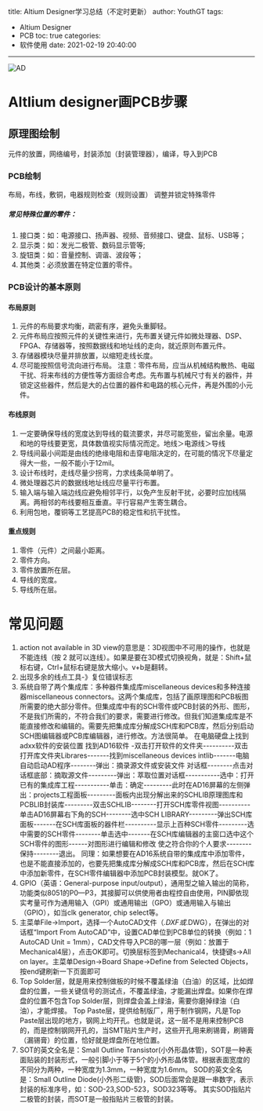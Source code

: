 title: Altium Designer学习总结（不定时更新）
author: YouthGT
tags:
  - Altium Designer
  - PCB
toc: true
categories:
  - 软件使用
date: 2021-02-19 20:40:00
---

![AD](https://img-blog.csdnimg.cn/20210223003740743.png)
<!--more-->
# Altlium designer画PCB步骤

## 原理图绘制
元件的放置，网络编号，封装添加（封装管理器），编译，导入到PCB
### PCB绘制
 布局，布线，敷铜，电器规则检查（规则设置）
调整并锁定特殊零件
##### 常见特殊位置的零件：
1. 接口类：如：电源接口、扬声器、视频、音频接口、键盘、鼠标、USB等；
2. 显示类：如：发光二极管、数码显示管等;                               
3. 旋钮类：如：音量控制、调谐、波段等；
4. 其他类：必须放置在特定位置的零件。
### PCB设计的基本原则
#### 布局原则
1. 元件的布局要求均衡，疏密有序，避免头重脚轻。
2. 元件布局应按照元件的关键性来进行，先布置关键元件如微处理器、DSP、FPGA、存储器等，按照数据线和地址线的走向，就近原则布置元件。
3. 存储器模块尽量并排放置，以缩短走线长度。
4. 尽可能按照信号流向进行布局。
注意：零件布局，应当从机械结构散热、电磁干扰、将来布线的方便性等方面综合考虑。先布置与机械尺寸有关的器件，并锁定这些器件，然后是大的占位置的器件和电路的核心元件，再是外围的小元件。
#### 布线原则
1. 一定要确保导线的宽度达到导线的载流要求，并尽可能宽些，留出余量。电源和地的导线要更宽，具体数值视实际情况而定。地线＞电源线＞导线
2. 导线间最小间距是由线的绝缘电阻和击穿电阻决定的，在可能的情况下尽量定得大一些，一般不能小于12mil。
3. 设计布线时，走线尽量少拐弯，力求线条简单明了。
4. 微处理器芯片的数据线地址线应尽量平行布置。
5. 输入端与输入端边线应避免相邻平行，以免产生反射干扰，必要时应加线隔离。两相邻的布线要相互垂直。平行容易产生寄生耦合。
6. 利用包地，覆铜等工艺提高PCB的稳定性和抗干扰性。
#### 重点规则
1. 零件（元件）之间最小距离。
1. 零件方向。
2. 零件放置所在层。
3. 导线的宽度。
4. 导线所在层。
# 常见问题
1.  action not available in 3D view的意思是：3D视图中不可用的操作，也就是不能连线（按 2 就可以连线）。如果是要在3D模式切换视角，就是：Shift+鼠标右键，Ctrl+鼠标右键是放大缩小。v+b是翻转。
2. 出现多余的线点工具-》复位错误标志
3. 系统自带了两个集成库：多种器件集成库miscellaneous devices和多种连接器miscellaneous connectors。这两个集成库，包括了画原理图和PCB板图所需要的绝大部分零件。但集成库中有的SCH零件或PCB封装的外形、图形，不是我们所需的，不符合我们的要求，需要进行修改。但我们知道集成库是不能直接修改和编辑的。需要先把集成库分解成SCH库和PCB库，然后分别启动SCH图编辑器或PCB库编辑器，进行修改。方法很简单。
在电脑硬盘上找到adxx软件的安装位置
找到AD16软件
-双击打开软件的文件夹----------双击打开库文件夹Librares-------找到miscellaneous devices intlib-------电脑自动启动AD程序--------弹出：摘录源文件或安装文件  对话框--------点击对话框底部：摘取源文件---------弹出：萃取位置对话框-----------选中：打开已有的集成库工程-----------单击：确定---------此时在AD16屏幕的左侧弹出：projects工程面板---------面板内出现分解出来的SCHLIB原理图库和PCBLIB封装库---------双击SCHLIB--------打开SCH库零件视图----------单击AD16屏幕右下角的SCH--------选中SCH LIBRARY---------弹出SCH库面板-------在SCH库面板的器件栏----------显示上百种SCH零件---------选中需要的SCH零件--------单击选中-------在SCH库编辑器的主窗口选中这个SCH零件的图形------对图形进行编辑和修改 使之符合你的个人要求--------保持--------退出。
同理：如果想要在AD16系统自带的集成库中添加零件，也是不能直接添加的，也要先把集成库分解成SCH库和PCB库，然后在SCH库中添加新零件，在SCH零件编辑器中添加PCB封装模型。就OK了。
4.  GPIO（英语：General-purpose input/output），通用型之输入输出的简称，功能类似8051的P0—P3，其接脚可以供使用者由程控自由使用，PIN脚依现实考量可作为通用输入（GPI）或通用输出（GPO）或通用输入与输出（GPIO），如当clk generator, chip select等。
5. 主菜单File->Import，选择一个AutoCAD文件（*.DXF或*.DWG），在弹出的对话框“Import From AutoCAD”中，设置CAD单位到PCB单位的转换（例如：1 AutoCAD Unit = 1mm），CAD文件导入PCB的哪一层（例如：放置于Mechanical4层），点击OK即可。切换层标签到Mechanical4，快捷键s->All on layer。主菜单Design->Board Shape->Define from Selected Objects，按end键刷新一下页面即可
6. Top Solder层，就是用来控制做板的时候不覆盖绿油（白油）的区域，比如焊盘的位置，一些关键信号的测试点，不覆盖绿油，才能漏出焊盘。如果你在焊盘的位置不包含Top Solder层，则焊盘会盖上绿油，需要你磨掉绿油（白油），才能焊接。
Top Paste层，提供给制版厂，用于制作钢网，凡是Top Paste层出现的地方，钢网上均开孔。也就是说，这一层不是用来控制PCB的，而是控制钢网开孔的，当SMT贴片生产时，这些开孔用来刷锡膏，刷锡膏（漏锡膏）的位置，恰好就是焊盘所在地位置。
7. SOT的英文全名是：Small Outline Transistor(小外形晶体管)，SOT是一种表面贴装的封装形式，一般引脚小于等于5个的小外形晶体管。根据表面宽度的不同分为两种，一种宽度为1.3mm，一种宽度为1.6mm。
SOD的英文全名是：Small Outline Diode(小外形二级管)，SOD后面常会是跟一串数字，表示封装的标准序号，如：SOD-23,SOD-523，SOD323等等。
其实SOD指贴片二极管的封装，而SOT是一般指贴片三极管的封装。